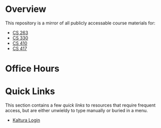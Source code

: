# Overview

This repository is a mirror of all publicly accessable course materials for:

  - [CS 263](https://cstkennedy.github.io/course-site-mirror/cs263)
  - [CS 330](https://cstkennedy.github.io/course-site-mirror/cs330)
  - [CS 410](https://cstkennedy.github.io/course-site-mirror/cs410)
  - [CS 417](https://cstkennedy.github.io/course-site-mirror/cs417)


# Office Hours

<!-- Google Calendar Appointment Scheduling begin -->
<link href="https://calendar.google.com/calendar/scheduling-button-script.css" rel="stylesheet">
<script src="https://calendar.google.com/calendar/scheduling-button-script.js" async></script>
<script>
(function() {
  var target = document.currentScript;
  window.addEventListener('load', function() {
    calendar.schedulingButton.load({
      url: 'https://calendar.google.com/calendar/appointments/schedules/AcZssZ2icLkPB8BIJAo1CteVn7W0iZEo36MwdnDe6JbbhOZLQMcFb0LfFT_IFxsXheXZODBlk4VConhs?gv=true',
      color: '#039BE5',
      label: 'Book an appointment',
      target,
    });
  });
})();
</script>
<!-- end Google Calendar Appointment Scheduling -->

# Quick Links

This section contains a few *quick links* to resources that require frequent
access, but are either unwieldy to type manually or buried in a menu.

  - [Kaltura Login](https://odumedia.mediaspace.kaltura.com/my-media)
